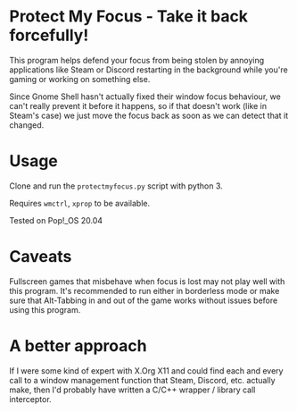 # Protect My Focus - Take it back forcefully!

This program helps defend your focus from being stolen by annoying applications like Steam or Discord restarting in the background while you're gaming or working on something else.

Since Gnome Shell hasn't actually fixed their window focus behaviour, we can't really prevent it before it happens, so if that doesn't work (like in Steam's case) we just move the focus back as soon as we can detect that it changed.

# Usage

Clone and run the `protectmyfocus.py` script with python 3.

Requires `wmctrl`, `xprop` to be available.

Tested on Pop!_OS 20.04

# Caveats

Fullscreen games that misbehave when focus is lost may not play well with this program. It's recommended to run either in borderless mode or make sure that Alt-Tabbing in and out of the game works without issues before using this program.

# A better approach

If I were some kind of expert with X.Org X11 and could find each and every call to a window management function that Steam, Discord, etc. actually make, then I'd probably have written a C/C++ wrapper / library call interceptor.
